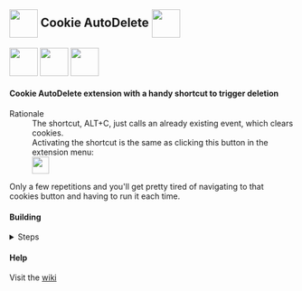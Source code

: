 ## <img align="center" height="50" src="https://user-images.githubusercontent.com/106442797/230923499-a11d8f84-2b4a-402e-b642-6e79ee2ba0c5.svg"> Cookie AutoDelete <img align="center" height="50" src="https://user-images.githubusercontent.com/106442797/230927019-ae8bdd56-5f54-438d-8b3f-ff5bd6152b22.png"> 
<p>
<img align="" height="50" src="https://raw.githubusercontent.com/alrra/browser-logos/main/src/chromium/chromium.svg"> 
<img align=""height="50" src="https://raw.githubusercontent.com/alrra/browser-logos/main/src/chrome/chrome.svg"> 
<img align=""height="50" src="https://raw.githubusercontent.com/alrra/browser-logos/main/src/firefox/firefox.svg"> 
</p>

####  Cookie AutoDelete extension with a handy shortcut to trigger deletion</h4>
<dl>
  <dt>Rationale</dt>
  <dd>The shortcut, ALT+C, just calls an already existing event, which clears cookies.</dd>
  <dd>Activating the shortcut is the same as clicking this button in the extension menu: </dd>
 <dd><img align="center" height="30" src="https://user-images.githubusercontent.com/106442797/230933534-17044a17-a57e-4beb-8fa6-c07db507543b.png"></dd>
</dl>



<p>Only  a few repetitions and you'll get pretty tired of navigating to that cookies button and having to run it each time.</p>

#### Building
<details>
  
  <summary>Steps</summary>
  
1. Run `npm install` (if you haven't already)
2. Run `npm run build`
3. The build files should be in a new folder called `/builds`


</details>

#### Help

Visit the [wiki](https://github.com/Cookie-AutoDelete/Cookie-AutoDelete/wiki/Documentation)
